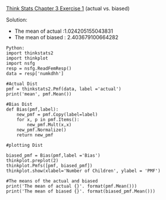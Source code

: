 [Think Stats Chapter 3 Exercise 1](http://greenteapress.com/thinkstats2/html/thinkstats2004.html#toc31) (actual vs. biased)

Solution:
- The mean of actual :1.024205155043831
- The mean of biased : 2.403679100664282
```
Python:
import thinkstats2
import thinkplot
import nsfg
resp = nsfg.ReadFemResp()
data = resp['numkdhh']

#Actual Dist
pmf = thinkstats2.Pmf(data, label ='actual')
print('mean', pmf.Mean())

#Bias Dist
def Bias(pmf,label):
    new_pmf = pmf.Copy(label=label)
    for x, p in pmf.Items():
        new_pmf.Mult(x,x)
    new_pmf.Normalize()
    return new_pmf

#plotting Dist
    
biased_pmf = Bias(pmf,label ='Bias')
thinkplot.preplot(2)
thinkplot.Pmfs([pmf, biased_pmf])
thinkplot.show(xlabel='Number of Children', ylabel = 'PMF')

#The means of the actual and biased
print('The mean of actual {}'. format(pmf.Mean()))
print('The mean of biased {}'. format(biased_pmf.Mean()))
```

